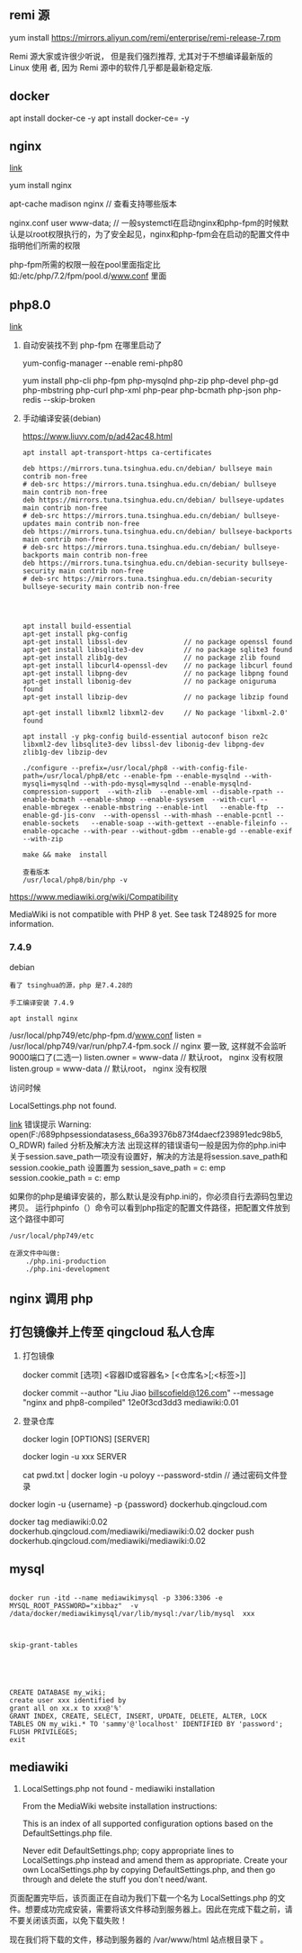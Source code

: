 ## remi 源

yum install https://mirrors.aliyun.com/remi/enterprise/remi-release-7.rpm

Remi 源大家或许很少听说， 但是我们强烈推荐, 尤其对于不想编译最新版的 Linux 使用
者, 因为 Remi 源中的软件几乎都是最新稳定版.


## docker 

apt install docker-ce -y
apt install docker-ce=<ver> -y


## nginx

[link](https://www.liuvv.com/p/ad42ac48.html)

yum install nginx


apt-cache madison nginx     // 查看支持哪些版本

nginx.conf
    user www-data;           // 一般systemctl在启动nginx和php-fpm的时候默认是以root权限执行的，为了安全起见，nginx和php-fpm会在启动的配置文件中指明他们所需的权限

php-fpm所需的权限一般在pool里面指定比如:/etc/php/7.2/fpm/pool.d/www.conf 里面

## php8.0

[link](https://www.liuvv.com/p/ad42ac48.html)

1. 自动安装找不到 php-fpm 在哪里启动了

    yum-config-manager --enable remi-php80

    yum install  php-cli php-fpm php-mysqlnd php-zip php-devel php-gd php-mbstring php-curl php-xml php-pear php-bcmath php-json php-redis  --skip-broken

2. 手动编译安装(debian)

    

    https://www.liuvv.com/p/ad42ac48.html

    ```
    apt install apt-transport-https ca-certificates

    deb https://mirrors.tuna.tsinghua.edu.cn/debian/ bullseye main contrib non-free
    # deb-src https://mirrors.tuna.tsinghua.edu.cn/debian/ bullseye main contrib non-free
    deb https://mirrors.tuna.tsinghua.edu.cn/debian/ bullseye-updates main contrib non-free
    # deb-src https://mirrors.tuna.tsinghua.edu.cn/debian/ bullseye-updates main contrib non-free
    deb https://mirrors.tuna.tsinghua.edu.cn/debian/ bullseye-backports main contrib non-free
    # deb-src https://mirrors.tuna.tsinghua.edu.cn/debian/ bullseye-backports main contrib non-free
    deb https://mirrors.tuna.tsinghua.edu.cn/debian-security bullseye-security main contrib non-free
    # deb-src https://mirrors.tuna.tsinghua.edu.cn/debian-security bullseye-security main contrib non-free




    apt install build-essential
    apt-get install pkg-config
    apt-get install libssl-dev              // no package openssl found
    apt-get install libsqlite3-dev          // no package sqlite3 found
    apt-get install zlib1g-dev              // no package zlib found
    apt-get install libcurl4-openssl-dev    // no package libcurl found
    apt-get install libpng-dev              // no package libpng found
    apt-get install libonig-dev             // no package oniguruma found
    apt-get install libzip-dev              // no package libzip found

    apt-get install libxml2 libxml2-dev     // No package 'libxml-2.0' found

    apt install -y pkg-config build-essential autoconf bison re2c libxml2-dev libsqlite3-dev libssl-dev libonig-dev libpng-dev zlib1g-dev libzip-dev

    ./configure --prefix=/usr/local/php8 --with-config-file-path=/usr/local/php8/etc --enable-fpm --enable-mysqlnd --with-mysqli=mysqlnd --with-pdo-mysql=mysqlnd --enable-mysqlnd-compression-support  --with-zlib  --enable-xml --disable-rpath --enable-bcmath --enable-shmop --enable-sysvsem  --with-curl --enable-mbregex --enable-mbstring --enable-intl   --enable-ftp  --enable-gd-jis-conv  --with-openssl --with-mhash --enable-pcntl --enable-sockets   --enable-soap --with-gettext --enable-fileinfo --enable-opcache --with-pear --without-gdbm --enable-gd --enable-exif --with-zip

    make && make  install

    查看版本
    /usr/local/php8/bin/php -v
    ```

https://www.mediawiki.org/wiki/Compatibility

MediaWiki is not compatible with PHP 8 yet. See task T248925 for more information.

### 7.4.9


debian

    看了 tsinghua的源，php 是7.4.28的

    手工编译安装 7.4.9

    apt install nginx


/usr/local/php749/etc/php-fpm.d/www.conf
    listen = /usr/local/php749/var/run/php7.4-fpm.sock          // nginx 要一致, 这样就不会监听 9000端口了(二选一)
    listen.owner = www-data                                     // 默认root， nginx 没有权限
    listen.group = www-data                                     // 默认root， nginx 没有权限




访问时候

LocalSettings.php not found.


[link](https://www.shuzhiduo.com/A/LPdorybw53/)
错误提示 
Warning:
open(F:/689phpsessiondatasess_66a39376b873f4daecf239891edc98b5,
O_RDWR) failed 
分析及解决方法 
出现这样的错误语句一般是因为你的php.ini中关于session.save_path一项没有设置好，解决的方法是将session.save_path和session.cookie_path
设置置为 
session_save_path = c: emp 
session.cookie_path = c: emp 




如果你的php是编译安装的，那么默认是没有php.ini的，你必须自行去源码包里边拷贝。
运行phpinfo（）命令可以看到php指定的配置文件路径，把配置文件放到这个路径中即可

    /usr/local/php749/etc
    
    在源文件中叫做:
        ./php.ini-production
        ./php.ini-development



    


## nginx 调用 php



## 打包镜像并上传至 qingcloud 私人仓库


1. 打包镜像

    docker commit [选项] <容器ID或容器名>  [<仓库名>[;<标签>]]

    docker commit --author "Liu Jiao <billscofield@126.com>" --message "nginx and php8-compiled" 12e0f3cd3dd3 mediawiki:0.01

2. 登录仓库
    
    docker login [OPTIONS] [SERVER]

    docker login -u xxx SERVER

    cat pwd.txt | docker login -u poloyy --password-stdin               // 通过密码文件登录


docker login -u {username} -p {password} dockerhub.qingcloud.com

docker tag mediawiki:0.02 dockerhub.qingcloud.com/mediawiki/mediawiki:0.02
docker push dockerhub.qingcloud.com/mediawiki/mediawiki:0.02



## mysql



```

docker run -itd --name mediawikimysql -p 3306:3306 -e MYSQL_ROOT_PASSWORD="xibbaz"  -v /data/docker/mediawikimysql/var/lib/mysql:/var/lib/mysql  xxx



skip-grant-tables





CREATE DATABASE my_wiki;
create user xxx identified by 
grant all on xx.x to xxx@'%'
GRANT INDEX, CREATE, SELECT, INSERT, UPDATE, DELETE, ALTER, LOCK TABLES ON my_wiki.* TO 'sammy'@'localhost' IDENTIFIED BY 'password';
FLUSH PRIVILEGES;
exit
```


## mediawiki

1. LocalSettings.php not found - mediawiki installation

    From the MediaWiki website installation instructions:

    This is an index of all supported configuration options based on the DefaultSettings.php file.

    Never edit DefaultSettings.php; copy appropriate lines to LocalSettings.php instead and amend them as appropriate.
    Create your own LocalSettings.php by copying DefaultSettings.php, and then go through and delete the stuff you don't need/want.



页面配置完毕后，该页面正在自动为我们下载一个名为 LocalSettings.php 的文件。想要成功完成安装，需要将该文件移动到服务器上。因此在完成下载之前，请不要关闭该页面，以免下载失败！

现在我们将下载的文件，移动到服务器的 /var/www/html 站点根目录下 。




